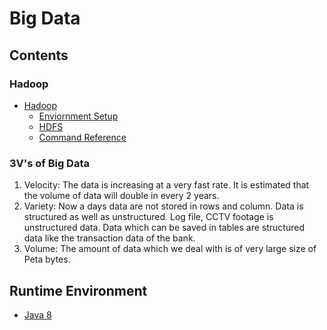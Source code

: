 # Big Data

## Contents
### Hadoop
- [Hadoop](hadoop/README.md)
    - [Enviornment Setup](hadoop/doc/HadoopEnviornmentSetup.md)
    - [HDFS](hadoop/doc/HadoopHdfs.md)
    - [Command Reference](hadoop/doc/HadoopCommandReference.md)

### 3V's of Big Data
1. Velocity: The data is increasing at a very fast rate. It is estimated that the volume of data will double in every 2 years.
1. Variety: Now a days data are not stored in rows and column. Data is structured as well as unstructured. Log file, CCTV footage is unstructured data. Data which can be saved in tables are structured data like the transaction data of the bank.
1. Volume: The amount of data which we deal with is of very large size of Peta bytes.

## Runtime Environment
- [Java 8](http://www.oracle.com/technetwork/java/javase/downloads/jdk8-downloads-2133151.html)